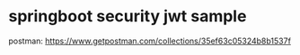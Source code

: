 # springboot security jwt sample

postman: https://www.getpostman.com/collections/35ef63c05324b8b1537f
